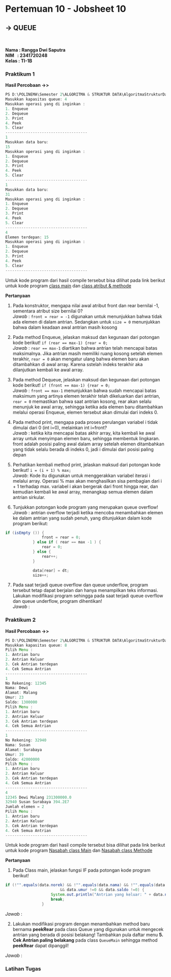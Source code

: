 # Pertemuan 10 - Jobsheet 10
## **-> QUEUE**
<br>

**Nama&nbsp;: Rangga Dwi Saputra** <br>
**NIM &nbsp; : 2341720248** <br>
**Kelas : TI-1B**

### Praktikum 1
**Hasil Percobaan ->>**
```java
PS D:\POLINEMA\Semester 2\ALGORITMA & STRUKTUR DATA\AlgoritmaStrukturData-Semester2>  & 'C:\Program Files\Java\jdk-17\bin\java.exe' '-XX:+ShowCodeDetailsInExceptionMessages' '-cp' 'C:\Users\Rangga Dwi Saputra\AppData\Roaming\Code\User\workspaceStorage\5af40744b181229fd2904db21f5f351e\redhat.java\jdt_ws\AlgoritmaStrukturData-Semester2_d524005e\bin' 'Pertemuan10_Queue.QueueMain'
Masukkan kapasitas queue: 4
Masukkan operasi yang di inginkan :
1. Enqueue
2. Dequeue
3. Print
4. Peek
5. Clear
------------------------------------
1
Masukkan data baru: 
15
Masukkan operasi yang di inginkan :
1. Enqueue
2. Dequeue
3. Print
4. Peek
5. Clear
------------------------------------
1
Masukkan data baru:
31
Masukkan operasi yang di inginkan :
1. Enqueue
2. Dequeue
3. Print
4. Peek
5. Clear
------------------------------------
4
Elemen terdepan: 15
Masukkan operasi yang di inginkan :
1. Enqueue
2. Dequeue
3. Print
4. Peek
5. Clear
------------------------------------ 
``` 
Untuk kode program dari hasil compile tersebut bisa dilihat pada link berikut untuk kode program [class main](https://github.com/Putra1688/AlgoritmaStrukturData-Semester2/blob/main/Pertemuan10_Queue/QueueMain.java) dan [class atribut & methode](https://github.com/Putra1688/AlgoritmaStrukturData-Semester2/blob/main/Pertemuan10_Queue/Queue22.java)

**Pertanyaan**
1.  Pada konstruktor, mengapa nilai awal atribut front dan rear bernilai -1, sementara atribut size 
bernilai 0? <br>
    *Jawab* : `front = rear = -1` digunakan untuk menunjukkan bahwa tidak ada elemen di dalam antrian. Sedangkan untuk `size = 0` menunjukkan bahwa dalam keadaan awal antrian masih kosong

2.  Pada method Enqueue, jelaskan maksud dan kegunaan dari potongan kode berikut! `if (rear == max-1) {rear = 0;`<br>
*Jawab* : `rear == max-1` diartikan bahwa antrian telah mencapai batas maksimalnya. Jika antrian masih memiliki ruang kosong setelah elemen terakhir, `rear = 0` akan mengatur ulang bahwa elemen baru akan ditambahkan di awal array. Karena sstelah indeks terakhir aka dilanjutkan kembali ke awal array.
3.  Pada method Dequeue, jelaskan maksud dan kegunaan dari potongan kode berikut! `if (front == max-1) {rear = 0;` <br>
*Jawab* : `front == max-1` menunjukkan bahwa sudah mencapai batas maksimum yang artinya elemen terakhir telah dikeluarkan dari antrian, `rear = 0` memastikan bahwa saat antrian kosong, rear akan selalu menunjuk ke awal array, sehingga ketika ada elemen baru ditambahkan melalui operasi Enqueue, elemen tersebut akan dimulai dari indeks 0. 

4.  Pada method print, mengapa pada proses perulangan variabel i tidak dimulai dari 0 (int i=0), 
melainkan int i=front? <br>
*Jawab* : ketika kita mencapai batas akhir array, kita kembali ke awal array untuk menyimpan elemen baru, sehingga membentuk lingkaran. front adalah posisi paling awal dalam array setelah elemen ditambahkan yang tidak selalu berada di indeks 0, jadi i dimulai dari posisi paling depan
5.  Perhatikan kembali method print, jelaskan maksud dari potongan kode berikut! `i = (i + 1) % max;` <br>
*Jawab*: Kode itu digunakan untuk menggerakkan variabel iterasi i melalui array. Operasi % max akan menghasilkan sisa pembagian dari i + 1 terhadap max. variabel i akan bergerak dari front hingga rear, dan kemudian kembali ke awal array, menangkap semua elemen dalam antrian sirkular.
6.  Tunjukkan potongan kode program yang merupakan queue overflow! <br>
*Jawab* : antrian overflow terjadi ketika mencoba menambahkan elemen ke dalam antrian yang sudah penuh, yang ditunjukkan dalam kode program berikut:
```java
if (isEmpty ()) {
                front = rear = 0;
            } else if ( rear == max -1 ) {
                rear = 0;
            } else {
                rear++;
            }

            data[rear] = dt;
            size++;
```
7.  Pada saat terjadi queue overflow dan queue underflow, program tersebut tetap dapat berjalan dan hanya menampilkan teks informasi. Lakukan modifikasi program sehingga pada saat terjadi queue overflow dan queue underflow, program dihentikan! <br>
*Jawab* : 

### Praktikum 2
**Hasil Percobaan ->>**
```java
PS D:\POLINEMA\Semester 2\ALGORITMA & STRUKTUR DATA\AlgoritmaStrukturData-Semester2>  & 'C:\Program Files\Java\jdk-17\bin\java.exe' '-XX:+ShowCodeDetailsInExceptionMessages' '-cp' 'C:\Users\Rangga Dwi Saputra\AppData\Roaming\Code\User\workspaceStorage\5af40744b181229fd2904db21f5f351e\redhat.java\jdt_ws\AlgoritmaStrukturData-Semester2_d524005e\bin' 'Pertemuan10_Queue.NasabahMain' 
Masukkan kapasitas queue: 8
Pilih Menu :
1. Antrian baru
2. Antrian Keluar
3. Cek Antrian terdepan
4. Cek Semua Antrian
------------------------------------
1
No Rekening: 12345
Nama: Dewi
Alamat: Malang
Umur: 23
Saldo: 1300000
Pilih Menu :
1. Antrian baru
2. Antrian Keluar
3. Cek Antrian terdepan
4. Cek Semua Antrian
------------------------------------
1
No Rekening: 32940
Nama: Susan
Alamat: Surabaya
Umur: 39
Saldo: 42000000
Pilih Menu :
1. Antrian baru
2. Antrian Keluar
3. Cek Antrian terdepan
4. Cek Semua Antrian
------------------------------------
4
12345 Dewi Malang 231300000.0
32940 Susan Surabaya 394.2E7
Jumlah elemen = 2
Pilih Menu :
1. Antrian baru
2. Antrian Keluar
3. Cek Antrian terdepan
4. Cek Semua Antrian
------------------------------------
```
Untuk kode program dari hasil compile tersebut bisa dilihat pada link berikut untuk kode program [Nasabah class Main](https://github.com/Putra1688/AlgoritmaStrukturData-Semester2/blob/main/Pertemuan10_Queue/NasabahMain.java) dan [Nasabah class Methode](https://github.com/Putra1688/AlgoritmaStrukturData-Semester2/blob/main/Pertemuan10_Queue/Nasabah.java)

**Pertanyaan**
1.  Pada Class main, jelaskan fungsi IF pada potongan kode program berikut!
```java
if (!"".equals(data.norek) && !"".equals(data.nama) && !"".equals(data.alamat)
                        && data.umur !=0 && data.saldo !=0) {
                    System.out.println("Antrian yang keluar: " + data.norek + " " + data.nama + " " + data.alamat + " " + data.umur + "" + data.saldo);
                    break;
                }
```
*Jawab* : <br>

2.  Lakukan modifikasi program dengan menambahkan method baru bernama **peekRear** pada class 
Queue yang digunakan untuk mengecek antrian yang berada di posisi belakang! Tambahkan pula 
daftar menu **5. Cek Antrian paling belakang** pada class `QueueMain` sehingga method **peekRear** 
dapat dipanggil!

*Jawab* : 

### Latihan Tugas





